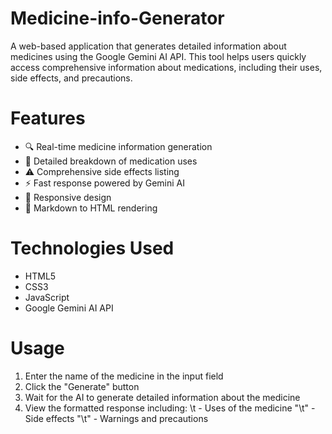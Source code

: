 # Medicine-info-Generator
A web-based application that generates detailed information about medicines using the Google Gemini AI API. This tool helps users quickly access comprehensive information about medications, including their uses, side effects, and precautions.

# Features
* 🔍 Real-time medicine information generation
* 💊 Detailed breakdown of medication uses
* ⚠️ Comprehensive side effects listing
* ⚡ Fast response powered by Gemini AI
* 📱 Responsive design
* 🔄 Markdown to HTML rendering

# Technologies Used
* HTML5
* CSS3
* JavaScript
* Google Gemini AI API

# Usage
1. Enter the name of the medicine in the input field
2. Click the "Generate" button
3. Wait for the AI to generate detailed information about the medicine
4. View the formatted response including:
   \t - Uses of the medicine
   "\t" - Side effects
   "\t" - Warnings and precautions
